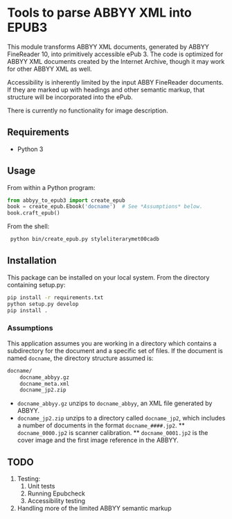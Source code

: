 # Tools to parse ABBYY XML into EPUB3

This module transforms ABBYY XML documents, generated by ABBYY FineReader 10,
into primitively accessible ePub 3. The code is optimized for ABBYY XML
documents created by the Internet Archive, though it may work for other ABBYY
XML as well. 

Accessibility is inherently limited by the input ABBY FineReader documents. If
they are marked up with headings and other semantic markup, that structure
will be incorporated into the ePub.

There is currently no functionality for image description.

## Requirements

* Python 3

## Usage

From within a Python program:

```python
from abbyy_to_epub3 import create_epub
book = create_epub.Ebook('docname')  # See *Assumptions* below.
book.craft_epub()
```

From the shell:

```bash
 python bin/create_epub.py styleliterarymet00cadb

```

## Installation

This package can be installed on your local system. From the directory
containing setup.py:

```bash
pip install -r requirements.txt
python setup.py develop
pip install .
```
### Assumptions

This application assumes you are working in a directory which contains a
subdirectory for the document and a specific set of files. If the document is
named `docname`, the directory structure assumed is:

```bash
docname/
    docname_abbyy.gz
    docname_meta.xml
    docname_jp2.zip
```

* `docname_abbyy.gz` unzips to `docname_abbyy`, an XML file generated by
  ABBYY.
* `docname_jp2.zip` unzips to a directory called `docname_jp2`, which includes
  a number of documents in the format `docname_####.jp2`. 
** `docname_0000.jp2` is scanner calibration.
** `docname_0001.jp2` is the cover image and the first image reference in the
ABBYY.

## TODO

1. Testing:
    1. Unit tests
    1. Running Epubcheck
    1. Accessibility testing
1. Handling more of the limited ABBYY semantic markup
